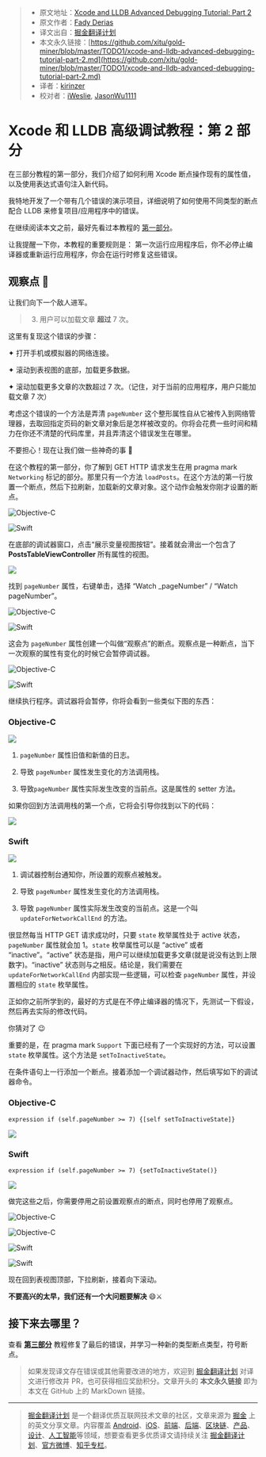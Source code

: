 > * 原文地址：[Xcode and LLDB Advanced Debugging Tutorial: Part 2](https://medium.com/@fadiderias/xcode-and-lldb-advanced-debugging-tutorial-part-2-8bfeae4cdfdb)
> * 原文作者：[Fady Derias](https://medium.com/@fadiderias)
> * 译文出自：[掘金翻译计划](https://github.com/xitu/gold-miner)
> * 本文永久链接：[https://github.com/xitu/gold-miner/blob/master/TODO1/xcode-and-lldb-advanced-debugging-tutorial-part-2.md](https://github.com/xitu/gold-miner/blob/master/TODO1/xcode-and-lldb-advanced-debugging-tutorial-part-2.md)
> * 译者：[kirinzer](https://github.com/kirinzer)
> * 校对者：[iWeslie](https://github.com/iWeslie), [JasonWu1111](https://github.com/JasonWu1111)

# Xcode 和 LLDB 高级调试教程：第 2 部分

在三部分教程的第一部分，我们介绍了如何利用 Xcode 断点操作现有的属性值，以及使用表达式语句注入新代码。

我特地开发了一个带有几个错误的演示项目，详细说明了如何使用不同类型的断点配合 LLDB 来修复项目/应用程序中的错误。

在继续阅读本文之前，最好先看过本教程的 [第一部分](https://github.com/xitu/gold-miner/blob/master/TODO1/xcode-and-lldb-advanced-debugging-tutorial-part-1.md)。

让我提醒一下你，本教程的重要规则是：
第一次运行应用程序后，你不必停止编译器或重新运行应用程序，你会在运行时修复这些错误。

## 观察点 👀

让我们向下一个敌人进军。

> 3. 用户可以加载文章 **超过** 7 次。

这里有复现这个错误的步骤：

✦ 打开手机或模拟器的网络连接。

✦ 滚动到表视图的底部，加载更多数据。

✦ 滚动加载更多文章的次数超过 7 次。（记住，对于当前的应用程序，用户只能加载文章 7 次）

考虑这个错误的一个方法是弄清 `pageNumber` 这个整形属性自从它被传入到网络管理器，去取回指定页码的新文章对象后是怎样被改变的。你将会花费一些时间和精力在你还不清楚的代码库里，并且弄清这个错误发生在哪里。

不要担心！现在让我们做一些神奇的事 🎩

在这个教程的第一部分，你了解到 GET HTTP 请求发生在用 pragma mark `Networking` 标记的部分。那里只有一个方法 `loadPosts`。在这个方法的第一行放置一个断点，然后下拉刷新，加载新的文章对象。这个动作会触发你刚才设置的断点。

![Objective-C](https://cdn-images-1.medium.com/max/4052/1*yCeuuv8HfObRgYewJLwhyA.png)

![Swift](https://cdn-images-1.medium.com/max/3256/1*czpn47AuKgaGvyIv5ImIIQ.png)

在底部的调试器窗口，点击“展示变量视图按钮”。接着就会滑出一个包含了 **PostsTableViewController** 所有属性的视图。

![](https://cdn-images-1.medium.com/max/4464/1*PbTSXBMHhfXOKxfe_Tec8Q.png)

找到 `pageNumber` 属性，右键单击，选择 “Watch \_pageNumber” / “Watch pageNumber”。

![Objective-C](https://cdn-images-1.medium.com/max/3280/1*rrJVnhAGpu-pxhNt7CFIBg.png)

![Swift](https://cdn-images-1.medium.com/max/3056/1*bayE0ZKUW5wwccGdtc7gQQ.png)

这会为 `pageNumber` 属性创建一个叫做“观察点”的断点。观察点是一种断点，当下一次观察的属性有变化的时候它会暂停调试器。

![Objective-C](https://cdn-images-1.medium.com/max/2000/1*CSbAyFyweJdaU3lfnXebnw.png)

![Swift](https://cdn-images-1.medium.com/max/2000/1*qJXkvHWpGmHI7DquZW5zZA.png)

继续执行程序。调试器将会暂停，你将会看到一些类似下图的东西：

### Objective-C

![](https://cdn-images-1.medium.com/max/5680/1*PEH5x-D85rp9qYo9MtwiJw.png)

1. `pageNumber` 属性旧值和新值的日志。

2. 导致 `pageNumber` 属性发生变化的方法调用栈。

3. 导致`pageNumber` 属性实际发生改变的当前点。这是属性的 setter 方法。

如果你回到方法调用栈的第一个点，它将会引导你找到以下的代码：

![](https://cdn-images-1.medium.com/max/2000/1*6rOdWkY4TxqbzLZfTCZJeg.png)

### Swift

![](https://cdn-images-1.medium.com/max/5672/1*1AGmy4ThuDgFizPn_2mFSA.png)

1. 调试器控制台通知你，所设置的观察点被触发。

2. 导致 `pageNumber` 属性发生变化的方法调用栈。

3. 导致 `pageNumber` 属性实际发生改变的当前点。这是一个叫 `updateForNetworkCallEnd` 的方法。

很显然每当 HTTP GET 请求成功时，只要 `state` 枚举属性处于 active 状态，`pageNumber` 属性就会加 1。`state` 枚举属性可以是 “active” 或者 “inactive”。“active” 状态是指，用户可以继续加载更多文章(就是说没有达到上限数字)。“inactive” 状态则与之相反。结论是，我们需要在 `updateForNetworkCallEnd` 内部实现一些逻辑，可以检查 `pageNumber` 属性，并设置相应的 `state` 枚举属性。

正如你之前所学到的，最好的方式是在不停止编译器的情况下，先测试一下假设，然后再去实际的修改代码。

你猜对了 😉

重要的是，在 pragma mark `Support` 下面已经有了一个实现好的方法，可以设置 `state` 枚举属性。这个方法是 `setToInactiveState`。

在条件语句上一行添加一个断点。接着添加一个调试器动作，然后填写如下的调试器命令。

### Objective-C

```
expression if (self.pageNumber >= 7) {[self setToInactiveState]}
```

![](https://cdn-images-1.medium.com/max/2788/1*2oH3kYHboDK5XUnX0vT3Qg.png)

### Swift

```
expression if (self.pageNumber >= 7) {setToInactiveState()}
```

![](https://cdn-images-1.medium.com/max/2548/1*hcNVcXsvH-sGqP5-PdMjmg.png)

做完这些之后，你需要停用之前设置观察点的断点，同时也停用了观察点。

![Objective-C](https://cdn-images-1.medium.com/max/4140/1*u9im1mihdCdGDJSoAJfAzg.png)

![Objective-C](https://cdn-images-1.medium.com/max/2000/1*-fCWpD7jlLFw8LjxX92JXg.png)

![Swift](https://cdn-images-1.medium.com/max/3336/1*5a1UhRJ5tXFZKJrdjOv2Ow.png)

![Swift](https://cdn-images-1.medium.com/max/2000/1*S0ttr15900z7q-6znr19yA.png)

现在回到表视图顶部，下拉刷新，接着向下滚动。

**不要高兴的太早，我们还有一个大问题要解决** 😄⚔️

## 接下来去哪里？

查看 [**第三部分**](https://github.com/xitu/gold-miner/blob/master/TODO1/xcode-and-lldb-advanced-debugging-tutorial-part-3.md) 教程修复了最后的错误，并学习一种新的类型断点类型，符号断点。

> 如果发现译文存在错误或其他需要改进的地方，欢迎到 [掘金翻译计划](https://github.com/xitu/gold-miner) 对译文进行修改并 PR，也可获得相应奖励积分。文章开头的 **本文永久链接** 即为本文在 GitHub 上的 MarkDown 链接。

---

> [掘金翻译计划](https://github.com/xitu/gold-miner) 是一个翻译优质互联网技术文章的社区，文章来源为 [掘金](https://juejin.im) 上的英文分享文章。内容覆盖 [Android](https://github.com/xitu/gold-miner#android)、[iOS](https://github.com/xitu/gold-miner#ios)、[前端](https://github.com/xitu/gold-miner#前端)、[后端](https://github.com/xitu/gold-miner#后端)、[区块链](https://github.com/xitu/gold-miner#区块链)、[产品](https://github.com/xitu/gold-miner#产品)、[设计](https://github.com/xitu/gold-miner#设计)、[人工智能](https://github.com/xitu/gold-miner#人工智能)等领域，想要查看更多优质译文请持续关注 [掘金翻译计划](https://github.com/xitu/gold-miner)、[官方微博](http://weibo.com/juejinfanyi)、[知乎专栏](https://zhuanlan.zhihu.com/juejinfanyi)。
